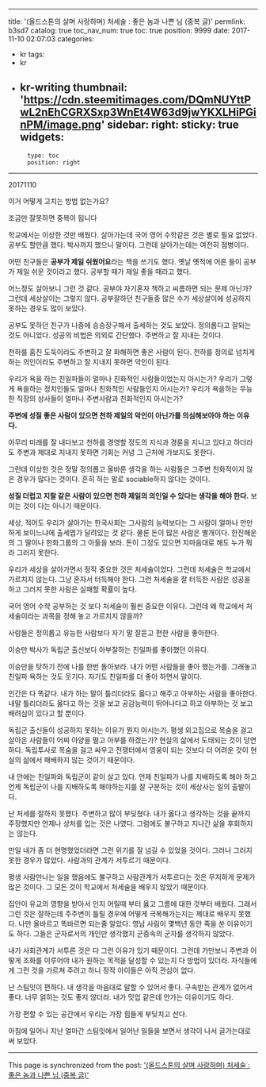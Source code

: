 
---
title: '(올드스톤의 살며 사랑하며) 처세술 : 좋은 놈과 나쁜 님 (중복 글)'
permlink: b3sd7
catalog: true
toc_nav_num: true
toc: true
position: 9999
date: 2017-11-10 02:07:03
categories:
- kr
tags:
- kr
- kr-writing
thumbnail: 'https://cdn.steemitimages.com/DQmNUYttPwL2nEhCGRXSxp3WnEt4W63d9jwYKXLHiPGinPM/image.png'
sidebar:
    right:
        sticky: true
widgets:
    -
        type: toc
        position: right
---


20171110

이거 어떻게 고치는 방법 없는가요?



조금만 잘못하면 중복이 됩니다 



학교에서는 이상한 것만 배웠다. 살아가는데 국어 영어 수학같은 것은 별로 필요 없었다. 공부도 할만큼 했다. 박사까지 했으니 말이다. 그런데 살아가는데는 여전히 점병이다.  

어떤 친구들은 **공부가 제일 쉬웠어요**라는 책을 쓰기도 했다. 옛날 옛적에 어른 들이 공부가 제일 쉬운 것이라고 했다. 공부할 때가 제일 좋을 때라고 했다.

어느정도 살아보니 그런 것 같다. 공부야 자기혼자 책하고 씨름하면 되는 문제 아닌가? 그런데 세상살이는 그렇지 않다. 공부잘하던 친구들중 많은 수가 세상살이에 성공하지 못하는 경우도 많이 보았다. 

공부도 못하던 친구가 나중에 승승장구해서 출세하는 것도 보았다. 정의롭다고 잘되는 것도 아니었다. 
성공의 비법은 의외로 간단했다. 주변하고 잘 지내는 것이다. 

천하를 훔친 도둑이라도 주변하고 잘 화해하면 좋은 사람이 된다. 
천하를 정의로 넘치게 하는 의인이라도 주변하고 잘 지내지 못하면 악인이 된다.

우리가 욕을 하는 친일파들이 얼마나 친화적인 사람들이었는지 아시는가? 
우리가 그렇게 욕을하는 정치인들도 얼마나 친화적인 사람들인지 아시는가? 
우리가 욕을하는 무능한 직장의 상사들이 얼마나 주변사람과 친화적인지 아시는가? 

**주변에 성질 좋은 사람이 있으면 천하 제일의 악인이 아닌가를 의심해보아야 하는 이유다.**

아무리 미래를 잘 내다보고 천하를 경영할 정도의 지식과 경륜을 지니고 있다고 하더라도 주변과 제대로 지내지 못하면 기회는 커녕 그 근처에 가보지도 못한다.

그런데 이상한 것은 정말 정의롭고 올바른 생각을 하는 사람들은 그주변 친화적이지 않은 경우가 많다는 것이다.
 흔히 하는 말로 sociable하지 않다는 것이다. 

**성질 더럽고 지랄 같은 사람이 있으면 천하 제일의 의인일 수 있다는 생각을 해야 한다.**
 보이는 것이 다는 아니기 때문이다. 

세상, 적어도 우리가 살아가는 한국사회는 그사람의 능력보다는 그 사람이 얼마나 만만하게 보이느냐에 출세엽가 달려있는 것 같다. 물론 돈이 많은 사람은 별개이다. 한진해운의 그 딸이나 한화그룹의 그 아들을 보라. 돈이 그정도 있으면 지마음대로 해도 누가 뭐라 그러지 못한다. 

우리가 세상을 살아가면서 정작 중요한 것은 처세술이었다. 그런데 처세술은 학교에서 가르치지 않는다. 그냥 혼자서 터득해야 한다. 그런 처세술을 잘 터득한 사람은 성공을 하고 그러지 못한 사람은 실패할 확률이 높다.

국어 영어 수학 공부하는 것 보다 처세술이 훨씬 중요한 이유다. 그런데 왜 학교에서 처세술이라는 과목을 정해 놓고 가르치지 않을까?

사람들은 정의롭고 유능한 사람보다 자기 말 잘듣고 편한 사람을 좋아한다. 

이승만 박사가 독립군 출신보다 아부잘하는 친일파를 좋아했던 이유다. 

이승만을 탓하기 전에 나를 한번 돌아보라.
내가 어떤 사람들을 좋아 했는가를. 그래놓고 친일파 욕하는 것도 웃기다. 자기도 친일파를 더 좋아 하면서 말이다.

인간은 다 똑같다. 내가 하는 말이 틀리더라도 옳다고 해주고 아부하는 사람을 좋아한다. 내말 틀리더라도 옳다고 하는 것을 보고 공감능력이 뛰어나다고 하고 아부하는 것 보고 배려심이 있다고 할 뿐이다. 

독립군 출신들이 성공하지 못하는 이유가 뭔지 아시는가. 평생 외고집으로 목숨을 걸고 살아온 사람들이 어찌 아양을 떨고 아부를 하겠는가? 현실의 삶에서 도태되는 것이 당연하다. 독립투사로 목숨을 걸고 싸우고 전쟁터에서 영웅이 되는 것보다 더 어려운 것이 현실의 삶에서 패배하지 않는 것이기 때문이다.

내 안에는 친일파와 독립군이 같이 살고 있다. 언제 친일파가 나를 지배하도록 해야 하고 언제 독립군이 나를 지배하도록 해야하는지를 잘 구분하는 것이 세상사는 일의 출발이다. 

난 처세를 잘하지 못했다. 주변하고 많이 부딪쳤다. 내가 옳다고 생각하는 것을 끝까지 주장했지만 언제나 상처를 입는 것은 나였다. 그럼에도 불구하고 지나간 삶을 후회하지는 않는다.

 만일 내가 좀 더 현명했었더라면 그런 위기를 잘 넘길 수 있었을 것이다. 그러나 그러지 못한 경우가 많았다. 사람과의 관계가 서투르기 때문이다. 

평생 사람만나는 일을 했음에도 불구하고 사람관계가 서투르다는 것은 무지하게 문제가 많은 것이다. 그 모든 것이 학교에서 처세술을 배우지 않았기 때문이다. 

집안이 유교의 영향을 받아서 인지 어릴때 부터 옳고 그름에 대한 것부터 배웠다. 그래서 그런 것은 잘하는데 주주변이 틀릴 경우에 어떻게 극복해가는지는 제대로 배우지 못했다. 나만 올바르고 똑바르면 되는줄 알았다. 
영남 사림이 몇백년 동안 죽을 쑨 이유이기도 하다. 그들은 군자로서의 개인만 생각했지 군중속의 군자를 생각하지 않았다. 

내가 사회관계가 서투른 것은 다 그런 이유가 있기 때문이다.  그런데 가만보니 주변과 어떻게 조화를 이루어야 내가 원하는 목적을 달성할 수 있는지 다 방법이 있더라. 자식들에게 그런 것을 가르쳐 주려고 하니 정작 아이들은 아직 관심이 없다.

난 스팀잇이 편하다. 내 생각을 마음대로 말할 수 있어서 좋다. 구속받는 관계가 없어서 좋다. 너무 얽히는 것도 좋지 않더라. 내가 밋업 같은데 안가는 이유이기도 하다. 

가장 편할 수 있는 공간에서 우리는 가장 힘들게 부딪치고 산다. 

아침에 일어나 지난 얼마간 스팀잇에서 일어난 일들을 보면서 생각이 나서 글가는대로 써 보았다.

- - -

This page is synchronized from the post: ['(올드스톤의 살며 사랑하며) 처세술 : 좋은 놈과 나쁜 님 (중복 글)'](https://steemit.com/@oldstone/b3sd7)
